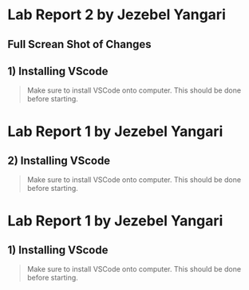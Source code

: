 # Lab Report 2 by Jezebel Yangari

## Full Screan Shot of Changes 

## 1) Installing VScode
> Make sure to install VSCode onto computer. This should be done before starting. 

# Lab Report 1 by Jezebel Yangari

## 2) Installing VScode
> Make sure to install VSCode onto computer. This should be done before starting. 

# Lab Report 1 by Jezebel Yangari

## 1) Installing VScode
> Make sure to install VSCode onto computer. This should be done before starting. 
